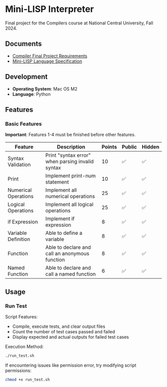 # Mini-LISP Interpreter

Final project for the Compilers course at National Central University, Fall 2024.

## Documents

- [Compiler Final Project Requirements](https://drive.google.com/file/d/1-xBUg5t5pvK-CodUHSKvbJHNxYSmAc2X/view?usp=sharing)
- [Mini-LISP Language Specification](https://drive.google.com/file/d/1-xBUg5t5pvK-CodUHSKvbJHNxYSmAc2X/view?usp=sharing)

## Development

- **Operating System**: Mac OS M2
- **Language**: Python

## Features

### Basic Features

**Important**: Features 1-4 must be finished before other features.

| Feature | Description | Points | Public | Hidden
|---------|-------------|---------|---------|---------|
| Syntax Validation | Print "syntax error" when parsing invalid syntax | 10 | ✅ | ✅ | 
| Print | Implement print-num statement | 10 | ✅ | ✅ | 
| Numerical Operations | Implement all numerical operations | 25 | ✅ | ✅ |
| Logical Operations | Implement all logical operations | 25 | ✅ | ✅ | 
| if Expression | Implement if expression | 8 | ✅ | ✅ |
| Variable Definition | Able to define a variable | 8 | ✅ | ✅ |
| Function | Able to declare and call an anonymous function | 8 | ✅ | ✅ |
| Named Function | Able to declare and call a named function | 6 | ✅ | ✅ | 


## Usage


### Run Test

Script Features:

- Compile, execute tests, and clear output files
- Count the number of test cases passed and failed
- Display expected and actual outputs for failed test cases

Execution Method:

```bash
./run_test.sh
```

If encountering issues like permission error, try modifying script permissions:

```bash
chmod +x run_test.sh
```

